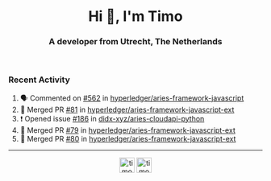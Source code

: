 <h1 align="center">Hi 👋, I'm Timo</h1>
<h3 align="center">A developer from Utrecht, The Netherlands</h3>
<br/>
<!-- https://github.com/rahuldkjain/github-profile-readme-generator --!>

<!--  <p align="left"><img src="https://github-readme-stats.vercel.app/api?username=timoglastra&show_icons=true&count_private=true&" alt="timoglastra" /></p> --!>

<!--
Github language stats
<p align="left"><img src="https://github-readme-stats.vercel.app/api/top-langs/?username=timoglastra&layout=compact" alt="timoglastra" /><p>
-->

<!-- Codestats language stats -->
<!-- <p align="left"><img src="https://codestats-readme.vercel.app/api/top-langs/?username=timoglastra&layout=compact&language_count=12" alt="timoglastra" /><p>    --!>
  
<h3>Recent Activity</h3>

<!--START_SECTION:activity-->
1. 🗣 Commented on [#562](https://github.com/hyperledger/aries-framework-javascript/issues/562) in [hyperledger/aries-framework-javascript](https://github.com/hyperledger/aries-framework-javascript)
2. 🎉 Merged PR [#81](https://github.com/hyperledger/aries-framework-javascript-ext/pull/81) in [hyperledger/aries-framework-javascript-ext](https://github.com/hyperledger/aries-framework-javascript-ext)
3. ❗️ Opened issue [#186](https://github.com/didx-xyz/aries-cloudapi-python/issues/186) in [didx-xyz/aries-cloudapi-python](https://github.com/didx-xyz/aries-cloudapi-python)
4. 🎉 Merged PR [#79](https://github.com/hyperledger/aries-framework-javascript-ext/pull/79) in [hyperledger/aries-framework-javascript-ext](https://github.com/hyperledger/aries-framework-javascript-ext)
5. 🎉 Merged PR [#80](https://github.com/hyperledger/aries-framework-javascript-ext/pull/80) in [hyperledger/aries-framework-javascript-ext](https://github.com/hyperledger/aries-framework-javascript-ext)
<!--END_SECTION:activity-->

---

<p align="center">
<a href="https://twitter.com/timoglastra" target="blank"><img align="center" src="https://cdn.jsdelivr.net/npm/simple-icons@3.0.1/icons/twitter.svg" alt="timoglastra" height="30" width="30" /></a>
<a href="https://linkedin.com/in/timoglastra" target="blank"><img align="center" src="https://cdn.jsdelivr.net/npm/simple-icons@3.0.1/icons/linkedin.svg" alt="timoglastra" height="30" width="30" /></a>
</p>



